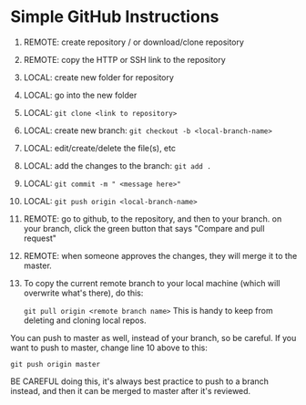 # Simple GitHub Instructions

1. 	REMOTE:		create repository / or download/clone repository
2. 	REMOTE:		copy the HTTP or SSH link to the repository
3. 	LOCAL:  	create new folder for repository
4. 	LOCAL:  	go into the new folder
5. 	LOCAL:  	`git clone <link to repository>`
6. 	LOCAL:  	create new branch:  `git checkout -b <local-branch-name>`
7. 	LOCAL:  	edit/create/delete the file(s), etc
8. 	LOCAL:  	add the changes to the branch:  `git add .`
9. 	LOCAL: 		`git commit -m " <message here>"`
10. LOCAL:		`git push origin <local-branch-name>`
11. REMOTE:		go to github, to the repository, and then to  your branch.
				on your branch, click the green button that says
				"Compare and pull request"
12.	REMOTE:	when someone approves the changes, they will merge it to the master.
13. To copy the current remote branch to your local machine (which will overwrite what's there), do this:

 	`git pull origin <remote branch name>`
 	This is handy to keep from deleting and cloning local repos.

You can push to master as well, instead of your branch, so be careful. If you want to push to master, change line 10 above to this:

`git push origin master`

BE CAREFUL doing this, it's always best practice to push to a branch instead, and then it can be merged to master after it's reviewed.
